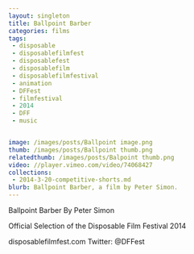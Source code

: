 ```yaml
---
layout: singleton
title: Ballpoint Barber
categories: films
tags:
 - disposable
 - disposablefilmfest
 - disposablefest
 - disposablefilm
 - disposablefilmfestival
 - animation
 - DFFest
 - filmfestival
 - 2014
 - DFF
 - music


image: /images/posts/Ballpoint image.png
thumb: /images/posts/Ballpoint thumb.png
relatedthumb: /images/posts/Balpoint thumb.png
video: //player.vimeo.com/video/74068427
collections:
 - 2014-3-20-competitive-shorts.md
blurb: Ballpoint Barber, a film by Peter Simon.
---
```


Ballpoint Barber
By Peter Simon

Official Selection of the Disposable Film Festival 2014

disposablefilmfest.com
Twitter: @DFFest
